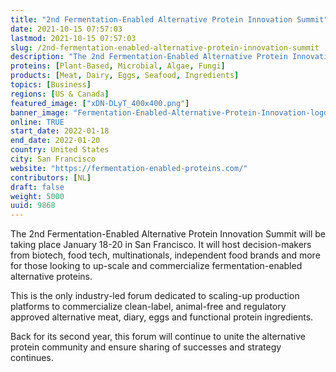 ```yaml
---
title: "2nd Fermentation-Enabled Alternative Protein Innovation Summit"
date: 2021-10-15 07:57:03
lastmod: 2021-10-15 07:57:03
slug: /2nd-fermentation-enabled-alternative-protein-innovation-summit
description: "The 2nd Fermentation-Enabled Alternative Protein Innovation Summit will be taking place January 18-20 in San Francisco. It will host decision-makers from biotech, food tech, multinationals, independent food brands and more for those looking to up-scale and commercialize fermentation-enabled alternative proteins.This is the only industry-led forum dedicated to scaling-up production platforms to commercialize clean-label, animal-free and regulatory approved alternative meat, diary, eggs and functional protein ingredients."
proteins: [Plant-Based, Microbial, Algae, Fungi]
products: [Meat, Dairy, Eggs, Seafood, Ingredients]
topics: [Business]
regions: [US & Canada]
featured_image: ["xDN-DLyT_400x400.png"]
banner_image: "Fermentation-Enabled-Alternative-Protein-Innovation-logo-FINAL-2048x381.jpg"
online: TRUE
start_date: 2022-01-18
end_date: 2022-01-20
country: United States
city: San Francisco
website: "https://fermentation-enabled-proteins.com/"
contributors: [NL]
draft: false
weight: 5000
uuid: 9868
---
```

<p>The 2nd Fermentation-Enabled Alternative Protein Innovation Summit will be taking place January 18-20 in San Francisco. It will host decision-makers from biotech, food tech, multinationals, independent food brands and more for those looking to up-scale and commercialize fermentation-enabled alternative proteins.</p>
<p>This is the only industry-led forum dedicated to scaling-up production platforms to commercialize clean-label, animal-free and regulatory approved alternative meat, diary, eggs and functional protein ingredients.</p>
<p>Back for its second year, this forum will continue to unite the alternative protein community and ensure sharing of successes and strategy continues.</p>
